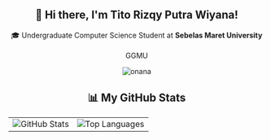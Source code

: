 <h2 align="center">👋 Hi there, I'm Tito Rizqy Putra Wiyana!</h2>

<p align="center">
  🎓 Undergraduate Computer Science Student at <strong>Sebelas Maret University</strong><br /><br />
  GGMU<br />
</p>

<p align="center">
  <img src="https://media.giphy.com/media/v1.Y2lkPTc5MGI3NjExaXR2dDF6Y3MxZTIwMGY5eGFjbGlwNWU5NXdnN3pwb2FrMTJka2c4byZlcD12MV9naWZzX3NlYXJjaCZjdD1n/cAv12HX6DZVZucTgUf/giphy.gif" alt="onana" />
</p>

<h2 align="center">📊 My GitHub Stats</h2>

<div align="center">
  <table>
    <tr>
      <td>
        <img src="https://github-readme-stats.vercel.app/api?username=titorpw&show_icons=true&theme=tokyonight&hide=stars" alt="GitHub Stats" />
      </td>
      <td>
        <img src="https://github-readme-stats.vercel.app/api/top-langs/?username=titorpw&theme=tokyonight&hide_border=false&include_all_commits=false&count_private=false&layout=compact" alt="Top Languages" />
      </td>
    </tr>
  </table>
</div>
